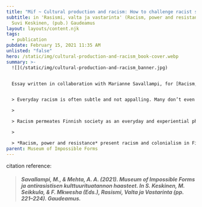```yaml
---
title: "Mif ~ Cultural production and racism: How to challenge racist structures"
subtitle: in 'Rasismi, valta ja vastarinta' (Racism, power and resistance), (ed)
  Suvi Keskinen, (pub.) Gaudeamus
layout: layouts/content.njk
tags:
  - publication
pubdate: February 15, 2021 11:35 AM
unlisted: "false"
hero: /static/img/cultural-production-and-racism_book-cover.webp
summary: >-
  ![](/static/img/cultural-production-and-racism_banner.jpg)


  Essay written in collaboration with Marianne Savallampi, for [Racism, Power and Resistance](https://www.gaudeamus.fi/rasismivaltajavastarinta/ "Permalink to Suvi Keskinen, Minna Seikkula & Faith Mkwesha (eds.): Racism, Power and Resistance (4/2021)") (in Finnish)


  > Everyday racism is often subtle and not appalling. Many don’t even understand their behavior as racist.

  >

  > Racism permeates Finnish society as an everyday and experiential phenomenon, but it is also an institutional and structural problem. The Black Lives Matter movement has also sparked a debate here and shown that many people need information that is specifically adapted to the Finnish environment and based on research. Who can or must talk about racism?

  >

  > *Racism, power and resistance* present racism and colonialism in Finnish society and their global connections. Everyday examples of high school TET training for policing are eye-opening. The work questions the racist definitions of Finnishness and the unhistorical understanding of racism, and makes anti-racism visible. The work gives voice to racist researchers and civic activists and provides tools for anti-racist action.
parent: Museum of Impossible Forms
---
```

citation reference:

> ##### Savallampi, M., & Mehta, A. A. (2021). Museum of Impossible Forms ja antirasistisen kulttuurituatannon haasteet. In S. Keskinen, M. Seikkula, & F. Mkwesha (Eds.), *Rasismi, Valta ja Vastarinta* (pp. 221–224). Gaudeamus.